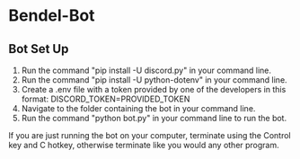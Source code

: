 # Bendel-Bot
## Bot Set Up

1. Run the command "pip install -U discord.py" in your command line.
2. Run the command "pip install -U python-dotenv" in your command line.
3. Create a .env file with a token provided by one of the developers in this format: DISCORD_TOKEN=PROVIDED_TOKEN
4. Navigate to the folder containing the bot in your command line.
5. Run the command "python bot.py" in your command line to run the bot.

If you are just running the bot on your computer, terminate using the Control key and C hotkey, otherwise terminate like you would any other program.
